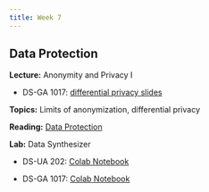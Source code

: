```yaml
---
title: Week 7
---
```


## Data Protection

**Lecture:** Anonymity and Privacy I

<!-- * DS-UA 202: [differential privacy slides](../../../assets/7_privacy_202.pdf) -->
* DS-GA 1017: [differential privacy slides](../../../assets/7_8_Privacy_1017.pdf)

**Topics:** Limits of anonymization, differential privacy

**Reading:**  [Data Protection](../../../assets/protection_reader_2023.pdf)

**Lab:** Data Synthesizer

* DS-UA 202: [Colab Notebook]()
<!-- (https://colab.research.google.com/drive/1y_gw86pcMQDQUSXr4KVuTmrSN3hb5VX9?usp=sharing) -->
* DS-GA 1017: [Colab Notebook](https://drive.google.com/file/d/19JZNI0MS08kjgI0O9ozmPmsyxd1R4jqi/view?usp=sharing)
<!-- (https://colab.research.google.com/drive/1B0L4-VJbTZanptPMml4i-H442EfG5noZ?usp=sharing) -->
